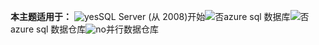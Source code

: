 **本主题适用于：** ![yes](media/yes.png "是")SQL Server \(从 2008\)开始![否](media/no.png "否")azure sql 数据库![否](media/no.png "否")azure sql 数据仓库![no](media/no.png "否")并行数据仓库
